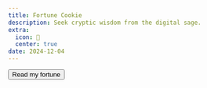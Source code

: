 ```yaml
---
title: Fortune Cookie
description: Seek cryptic wisdom from the digital sage.
extra:
  icon: 🥠
  center: true
date: 2024-12-04
---
```



<button id=roll class=center>Read my fortune</button>

<blockquote id=output></blockquote>

<script>
document.getElementById('roll').addEventListener('click', function() {
    const output = document.getElementById('output');
    output.innerHTML = '<span class="load">🥠</span>';

    fetch('https://api.mxb.fyi/fortune')
      .then(response => {
          if (response.status === 429) {
              output.innerText = 'Too many requests! Wait a minute.'; // Update output for 429 status
              return; // Do nothing if response is 429
          }
          return response.text();
      })
      .then(result => {
          output.innerText = ` ${result}`;
      })
      .catch(error => {
          output.innerText = 'Error: ' + error.message;
      });
});
</script>
